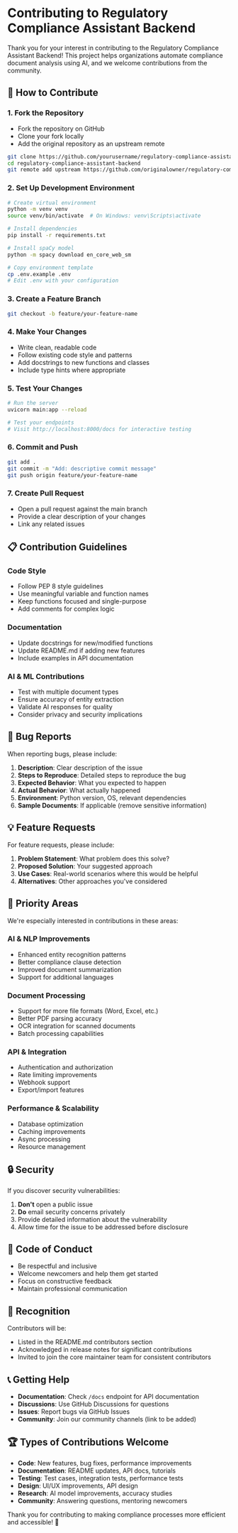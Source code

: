 # Contributing to Regulatory Compliance Assistant Backend

Thank you for your interest in contributing to the Regulatory Compliance Assistant Backend! This project helps organizations automate compliance document analysis using AI, and we welcome contributions from the community.

## 🤝 How to Contribute

### 1. Fork the Repository
- Fork the repository on GitHub
- Clone your fork locally
- Add the original repository as an upstream remote

```bash
git clone https://github.com/yourusername/regulatory-compliance-assistant-backend.git
cd regulatory-compliance-assistant-backend
git remote add upstream https://github.com/originalowner/regulatory-compliance-assistant-backend.git
```

### 2. Set Up Development Environment

```bash
# Create virtual environment
python -m venv venv
source venv/bin/activate  # On Windows: venv\Scripts\activate

# Install dependencies
pip install -r requirements.txt

# Install spaCy model
python -m spacy download en_core_web_sm

# Copy environment template
cp .env.example .env
# Edit .env with your configuration
```

### 3. Create a Feature Branch

```bash
git checkout -b feature/your-feature-name
```

### 4. Make Your Changes

- Write clean, readable code
- Follow existing code style and patterns
- Add docstrings to new functions and classes
- Include type hints where appropriate

### 5. Test Your Changes

```bash
# Run the server
uvicorn main:app --reload

# Test your endpoints
# Visit http://localhost:8000/docs for interactive testing
```

### 6. Commit and Push

```bash
git add .
git commit -m "Add: descriptive commit message"
git push origin feature/your-feature-name
```

### 7. Create Pull Request

- Open a pull request against the main branch
- Provide a clear description of your changes
- Link any related issues

## 📋 Contribution Guidelines

### Code Style
- Follow PEP 8 style guidelines
- Use meaningful variable and function names
- Keep functions focused and single-purpose
- Add comments for complex logic

### Documentation
- Update docstrings for new/modified functions
- Update README.md if adding new features
- Include examples in API documentation

### AI & ML Contributions
- Test with multiple document types
- Ensure accuracy of entity extraction
- Validate AI responses for quality
- Consider privacy and security implications

## 🐛 Bug Reports

When reporting bugs, please include:

1. **Description**: Clear description of the issue
2. **Steps to Reproduce**: Detailed steps to reproduce the bug
3. **Expected Behavior**: What you expected to happen
4. **Actual Behavior**: What actually happened
5. **Environment**: Python version, OS, relevant dependencies
6. **Sample Documents**: If applicable (remove sensitive information)

## 💡 Feature Requests

For feature requests, please include:

1. **Problem Statement**: What problem does this solve?
2. **Proposed Solution**: Your suggested approach
3. **Use Cases**: Real-world scenarios where this would be helpful
4. **Alternatives**: Other approaches you've considered

## 🎯 Priority Areas

We're especially interested in contributions in these areas:

### AI & NLP Improvements
- Enhanced entity recognition patterns
- Better compliance clause detection
- Improved document summarization
- Support for additional languages

### Document Processing
- Support for more file formats (Word, Excel, etc.)
- Better PDF parsing accuracy
- OCR integration for scanned documents
- Batch processing capabilities

### API & Integration
- Authentication and authorization
- Rate limiting improvements
- Webhook support
- Export/import features

### Performance & Scalability
- Database optimization
- Caching improvements
- Async processing
- Resource management

## 🔒 Security

If you discover security vulnerabilities:

1. **Don't** open a public issue
2. **Do** email security concerns privately
3. Provide detailed information about the vulnerability
4. Allow time for the issue to be addressed before disclosure

## 📜 Code of Conduct

- Be respectful and inclusive
- Welcome newcomers and help them get started
- Focus on constructive feedback
- Maintain professional communication

## 🎉 Recognition

Contributors will be:
- Listed in the README.md contributors section
- Acknowledged in release notes for significant contributions
- Invited to join the core maintainer team for consistent contributors

## 📞 Getting Help

- **Documentation**: Check `/docs` endpoint for API documentation
- **Discussions**: Use GitHub Discussions for questions
- **Issues**: Report bugs via GitHub Issues
- **Community**: Join our community channels (link to be added)

## 🏆 Types of Contributions Welcome

- **Code**: New features, bug fixes, performance improvements
- **Documentation**: README updates, API docs, tutorials
- **Testing**: Test cases, integration tests, performance tests
- **Design**: UI/UX improvements, API design
- **Research**: AI model improvements, accuracy studies
- **Community**: Answering questions, mentoring newcomers

Thank you for contributing to making compliance processes more efficient and accessible! 🚀
